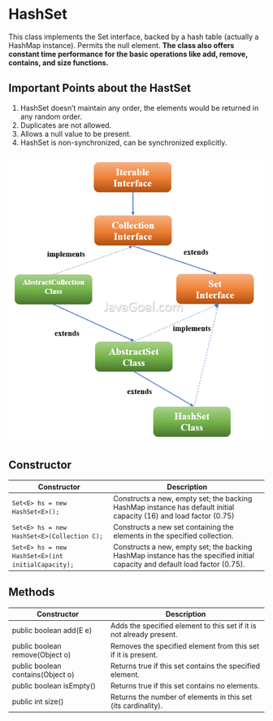 # HashSet
This class implements the Set interface, backed by a hash table (actually a HashMap instance). Permits the null element. **The class also offers constant time performance for the basic operations like add, remove, contains, and size functions.**

## Important Points about the HastSet
1. HashSet doesn’t maintain any order, the elements would be returned in any random order.
2. Duplicates are not allowed.
3. Allows a null value to be present.
4. HashSet is non-synchronized, can be synchronized explicitly.

![](images/11.png)

## Constructor

|     Constructor |         Description                    |
|----------------------------|------------------------------------|
|  `Set<E> hs = new HashSet<E>();` | Constructs a new, empty set; the backing HashMap instance has default initial capacity (16) and load factor (0.75) |
|  `Set<E> hs = new HashSet<E>(Collection C);` |     Constructs a new set containing the elements in the specified collection. |
|  `Set<E> hs = new HashSet<E>(int initialCapacity);` |     Constructs a new, empty set; the backing HashMap instance has the specified initial capacity and default load factor (0.75). |

## Methods

<table>
<thead>
  <tr>
    <th>Constructor</th>
    <th>Description</th>
  </tr>
</thead>
<tbody>
  <tr>
    <td>public boolean add(E e)</td>
    <td>Adds the specified element to this set if it is not already present.</td>
  </tr>
  <tr>
    <td>public boolean remove(Object o)</td>
    <td>Removes the specified element from this set if it is present.</td>
  </tr>
  <tr>
    <td>public boolean contains(Object o)</td>
    <td>Returns true if this set contains the specified element.</td>
  </tr>
  <tr>
    <td>public boolean isEmpty()</td>
    <td>Returns true if this set contains no elements.</td>
  </tr>
  <tr>
    <td>public int size()</td>
    <td>Returns the number of elements in this set (its cardinality).</td>
  </tr>
</tbody>
</table>